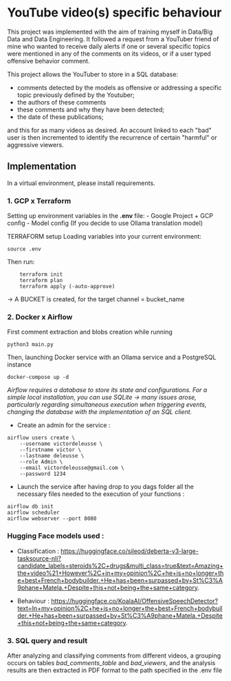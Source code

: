 # YouTube video(s) specific behaviour 
This project was implemented with the aim of training myself in Data/Big Data and Data Engineering. It followed a request from a YouTuber friend of mine who wanted to receive daily alerts if one or several specific topics were mentioned in any of the comments on its videos, or if a user typed offensive behavior comment.

This project allows the YouTuber to store in a SQL database:

- comments detected by the models as offensive or addressing a specific topic previously defined by the Youtuber;
- the authors of these comments 
- these comments and why they have been detected;
- the date of these publications;

and this for as many videos as desired. 
An account linked to each "bad" user is then incremented to identify the recurrence of certain "harmful" or aggressive viewers.

## Implementation

In a virtual environment, please install requirements.

### 1. GCP x Terraform

Setting up environment variables in the **.env** file: 
	- Google Project + GCP config
	- Model config (If you decide to use Ollama translation model) 

TERRAFORM setup
Loading variables into your current environment: 

```
source .env
``` 

Then run:

```
	terraform init
	terraform plan
	terraform apply (-auto-approve)
```

-> A BUCKET is created, for the target channel = bucket_name

### 2. Docker x Airflow

First comment extraction and blobs creation while running 
```
python3 main.py
```

Then, launching Docker service with an Ollama service and a PostgreSQL instance
```
docker-compose up -d
```

*Airflow requires a database to store its state and configurations. For a simple local installation, you can use SQLite -> many issues arose, particularly regarding simultaneous execution when triggering events, changing the database with the implementation of an SQL client.*

- Create an admin for the service :
```
airflow users create \
    --username victordeleusse \
    --firstname victor \
    --lastname deleusse \
    --role Admin \
    --email victordeleusse@gmail.com \
    --password 1234 
```

- Launch the service after having drop to you dags folder all the necessary files needed to the execution of your functions :

```
airflow db init
airflow scheduler
airflow webserver --port 8080
```


### Hugging Face models used :
- Classification :
https://huggingface.co/sileod/deberta-v3-large-tasksource-nli?candidate_labels=steroids%2C+drugs&multi_class=true&text=Amazing+the+video%21+However%2C+in+my+opinion%2C+he+is+no+longer+the+best+French+bodybuilder.+He+has+been+surpassed+by+St%C3%A9phane+Matela.+Despite+this+not+being+the+same+category.

- Behaviour :
https://huggingface.co/KoalaAI/OffensiveSpeechDetector?text=In+my+opinion%2C+he+is+no+longer+the+best+French+bodybuilder.+He+has+been+surpassed+by+St%C3%A9phane+Matela.+Despite+this+not+being+the+same+category.


### 3. SQL query and result

After analyzing and classifying comments from different videos, a grouping occurs on tables *bad_comments_table* and *bad_viewers*, and the analysis results are then extracted in PDF format to the path specified in the .env file
